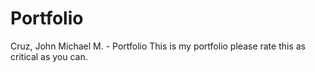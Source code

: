 # Portfolio
Cruz, John Michael M. - Portfolio
This is my portfolio please rate this as critical as you can. 
